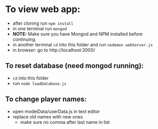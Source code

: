 # To view web app:
- after cloning run `npm install`
- in one terminal run `mongod`
- **NOTE:** Make sure you have Mongod and NPM installed before continuing.
- in another terminal `cd` into this folder and run `nodemon webServer.js`
- in browser: go to http://localhost:3000/

## To reset database (need mongod running):
- `cd` into this folder
- run `node loadDatabase.js`

## To change player names:
- open modelData/userData.js in text editor
- replace old names with new ones
  - make sure no comma after last name in list
